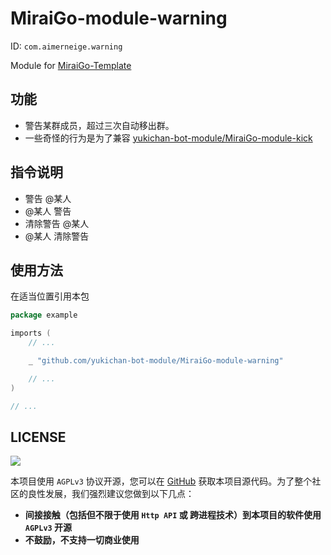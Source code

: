 # MiraiGo-module-warning

ID: `com.aimerneige.warning`

Module for [MiraiGo-Template](https://github.com/Logiase/MiraiGo-Template)

## 功能

- 警告某群成员，超过三次自动移出群。
- 一些奇怪的行为是为了兼容 [yukichan-bot-module/MiraiGo-module-kick](https://github.com/yukichan-bot-module/MiraiGo-module-kick)

## 指令说明

- 警告 @某人
- @某人 警告
- 清除警告 @某人
- @某人 清除警告

## 使用方法

在适当位置引用本包

```go
package example

imports (
    // ...

    _ "github.com/yukichan-bot-module/MiraiGo-module-warning"

    // ...
)

// ...
```

## LICENSE

<a href="https://www.gnu.org/licenses/agpl-3.0.en.html">
<img src="https://www.gnu.org/graphics/agplv3-155x51.png">
</a>

本项目使用 `AGPLv3` 协议开源，您可以在 [GitHub](https://github.com/yukichan-bot-module/MiraiGo-module-warning) 获取本项目源代码。为了整个社区的良性发展，我们强烈建议您做到以下几点：

- **间接接触（包括但不限于使用 `Http API` 或 跨进程技术）到本项目的软件使用 `AGPLv3` 开源**
- **不鼓励，不支持一切商业使用**
